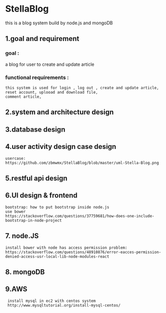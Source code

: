 # StellaBlog

this is a blog system build by node.js and mongoDB

## 1.goal and requirement



### goal :
a blog for user to create and update article

### functional requirements :
    this system is used for login , log out , create and update article, reset account, uplooad and download file, 
    comment article,  

## 2.system and architecture design

## 3.database design

## 4.user activity design case design
    usercase: 
    https://github.com/zbmwmx/StellaBlog/blob/master/uml-Stella-Blog.png 
## 5.restful api design

## 6.UI design & frontend
    bootstrap: how to put bootstrap inside node.js  
    use bower
    https://stackoverflow.com/questions/37759681/how-does-one-include-bootstrap-in-node-project

## 7. node.JS  
    install bower with node has access permission problem:
    https://stackoverflow.com/questions/48910876/error-eacces-permission-denied-access-usr-local-lib-node-modules-react

## 8. mongoDB

## 9.AWS
     install mysql in ec2 with centos system
     http://www.mysqltutorial.org/install-mysql-centos/
